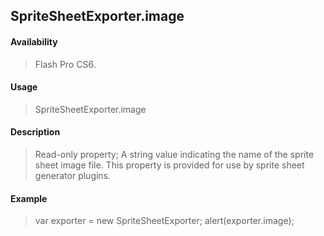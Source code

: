 ## SpriteSheetExporter.image

#### Availability

> Flash Pro CS6.

#### Usage

> SpriteSheetExporter.image

#### Description

> Read-only property; A string value indicating the name of the sprite sheet image file. This property is provided for use by sprite sheet generator plugins.

#### Example

> var exporter = new SpriteSheetExporter; alert(exporter.image);
